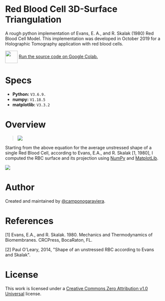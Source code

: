 # Red Blood Cell 3D-Surface Triangulation
A rough python implementation of Evans, E. A., and R. Skalak (1980) Red Blood Cell Model. This implementation was developed in October 2019 for a Holographic Tomography application with red blood cells. 

<a href="https://drive.google.com/file/d/1EvKv088ijMo53aoazquB1AYNNe0wLY9R/view?usp=sharing"><img valign="middle" src="https://www.tensorflow.org/images/colab_logo_32px.png" width="40"></a> 
[Run the source code on Google Colab.](https://drive.google.com/file/d/1EvKv088ijMo53aoazquB1AYNNe0wLY9R/view?usp=sharing)

# Specs
- **Python:** `V3.6.9.`
- **numpy:** `V1.18.5` 
- **matplotlib:** `V3.3.2` 

# Overview
> <img src="https://render.githubusercontent.com/render/math?math=z=\pm D_0 \sqrt{1 - \frac{4(x^2+y^2)}{D_{0}^2}} \left( a_0 + \frac{a_1(x^2+y^2)}{D_{0}^2}+\frac{a_2(x^2+y^2)^2}{D_{0}^4}\right).">

Starting from the above equation for the average unstressed shape of a single Red Blood Cell, according to Evans, E.A., and R. Skalak [1, 1980], I computed the RBC surface and its projection using [NumPy](https://numpy.org/doc/stable/) and [MatplotLib](https://matplotlib.org/contents.html).


![](RBC_Implementation.gif)

# Author 

Created and maintained by [@camponogaraviera][1].

[1]: https://github.com/camponogaraviera

# References

\[1] Evans, E.A., and R. Skalak. 1980. Mechanics and Thermodynamics of Biomembranes. CRCPress, BocaRaton, FL.

\[2] Paul O'Leary, 2014, "Shape of an unstressed RBC according to Evans and Skalak".


# License

This work is licensed under a [Creative Commons Zero Attribution v1.0 Universal](LICENSE) license.
